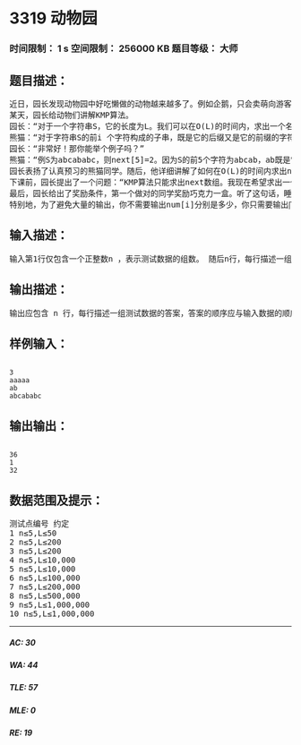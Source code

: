 # 3319 动物园   
### 时间限制： 1 s     空间限制： 256000 KB     题目等级： 大师  
## 题目描述：  

<pre>
近日，园长发现动物园中好吃懒做的动物越来越多了。例如企鹅，只会卖萌向游客要吃的。为了整治动物园的不良风气，让动物们凭自己的真才实学向游客要吃的，园长决定开设算法班，让动物们学习算法。  
某天，园长给动物们讲解KMP算法。  
园长：“对于一个字符串S，它的长度为L。我们可以在O(L)的时间内，求出一个名为next的数组。有谁预习了next数组的含义吗？”  
熊猫：“对于字符串S的前i 个字符构成的子串，既是它的后缀又是它的前缀的字符串中（它本身除外），最长的长度记作next[i]。”  
园长：“非常好！那你能举个例子吗？”  
熊猫：“例S为abcababc，则next[5]=2。因为S的前5个字符为abcab，ab既是它的后缀又是它的前缀，并且找不到一个更长的字符串满足这个性质。同理，还可得出next[1] = next[2] = next[3] = 0，next[4] = next[6] = 1，next[7] = 2，next[8] = 3。”  
园长表扬了认真预习的熊猫同学。随后，他详细讲解了如何在O(L)的时间内求出next数组。  
下课前，园长提出了一个问题：“KMP算法只能求出next数组。我现在希望求出一个更强大num数组一一对于字符串S的前i个字符构成的子串，既是它的后缀同时又是它的前缀，并且该后缀与该前缀不重叠，将这种字符串的数量记作num[i]。例如S为aaaaa，则num[4] = 2。这是因为S的前4个字符为aaaa，其中a和aa都满足性质‘既是后缀又是前缀’，同时保证这个后缀与这个前缀不重叠。而aaa虽然满足性质‘既是后缀又是前缀’，但遗憾的是这个后缀与这个前缀重叠了，所以不能计算在内。同理，num[1] = 0,num[2] = num[3] = 1,num[5] = 2。”  
最后，园长给出了奖励条件，第一个做对的同学奖励巧克力一盒。听了这句话，睡了一节课的企鹅立刻就醒过来了！但企鹅并不会做这道题，于是向参观动物园的你寻求帮助。你能否帮助企鹅写一个程序求出num数组呢？  
特别地，为了避免大量的输出，你不需要输出num[i]分别是多少，你只需要输出∏(num[i]+1)对1,000,000,007 取模的结果即可。
</pre>
  
  
## 输入描述：  

<pre>
输入第1行仅包含一个正整数n ，表示测试数据的组数。 随后n行，每行描述一组测试数据。每组测试数据仅含有一个字符串S，S的定义详见题目描述。数据保证S 中仅含小写字母。 输入文件中不会包含多余的空行，行末不会存在多余的空格。
</pre>
  
  
## 输出描述：  

<pre>
输出应包含 n 行，每行描述一组测试数据的答案，答案的顺序应与输入数据的顺序保持一致。对于每组测试数据，仅需要输出一个整数，表示这组测试数据的答案对 1,000,000,007 取模的结果。 输出文件中不应包含多余的空行。
</pre>
  
  
## 样例输入：  

<pre><code>
3   
aaaaa   
ab   
abcababc
</code></pre>
  
  
## 输出输出：  

<pre><code>
36
1
32
</code></pre>
  
  
## 数据范围及提示：  

<pre>
测试点编号 约定   
1 n≤5,L≤50   
2 n≤5,L≤200   
3 n≤5,L≤200   
4 n≤5,L≤10,000   
5 n≤5,L≤10,000   
6 n≤5,L≤100,000   
7 n≤5,L≤200,000   
8 n≤5,L≤500,000   
9 n≤5,L≤1,000,000   
10 n≤5,L≤1,000,000
</pre>
  
  
***  

##### AC: 30  
##### WA: 44  
##### TLE: 57  
##### MLE: 0  
##### RE: 19  

